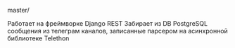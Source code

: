 master/

Работает на фреймворке Django REST
Забирает из DB PostgreSQL сообщения из телеграм каналов, записанные парсером на асинхронной библиотеке Telethon

